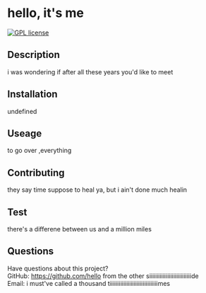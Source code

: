 # hello, it's me

  [![GPL license](https://img.shields.io/badge/License-GPL-blue.svg)](undefined)

  ## Description 
  i was wondering if after all these years you'd like to meet

  ## Installation 
  undefined

  ## Useage
  to go over ,everything

  ## Contributing
  they say time suppose to heal ya, but i ain't done much healin

  ## Test
  there's a differene between us and a million miles

  ## Questions
  Have questions about this project?  
  GitHub: https://github.com/hello from the other siiiiiiiiiiiiiiiiiiiiiiiiiiiide  
  Email: i must've called a thousand tiiiiiiiiiiiiiiiiiiiiiiiiiiiiiiiimes
